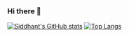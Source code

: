 ### Hi there 👋
[![Siddhant's GitHub stats](https://github-readme-stats.vercel.app/api?username=SiddhantDugar&show_icons=true&theme=radical)](https://github.com/SiddhantDugar/github-readme-stats)
[![Top Langs](https://github-readme-stats.vercel.app/api/top-langs/?username=SiddhantDugar&layout=compact)](https://github.com/SiddhantDugar/github-readme-stats)

<!--
**SiddhantDugar/SiddhantDugar** is a ✨ _special_ ✨ repository because its `README.md` (this file) appears on your GitHub profile.

Here are some ideas to get you started:

- 🔭 I’m currently working on ...
- 🌱 I’m currently learning ...
- 👯 I’m looking to collaborate on ...
- 🤔 I’m looking for help with ...
- 💬 Ask me about ...
- 📫 How to reach me: ...
- 😄 Pronouns: ...
- ⚡ Fun fact: ...
-->
